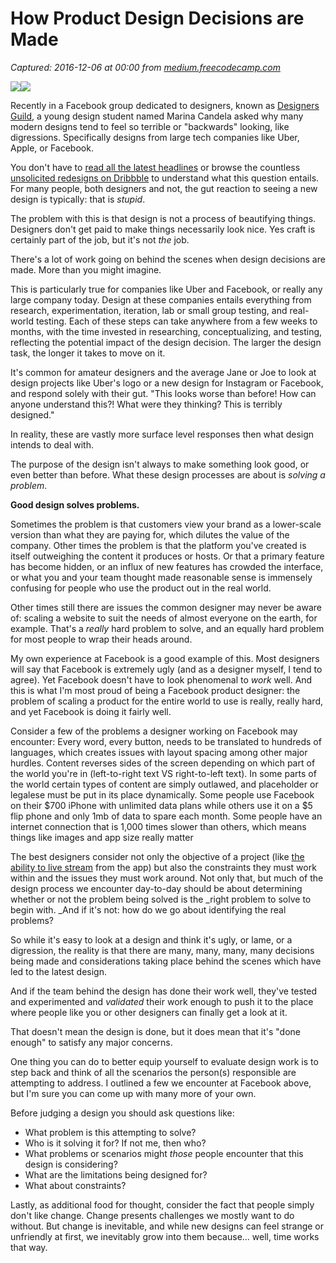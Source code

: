 # How Product Design Decisions are Made

_Captured: 2016-12-06 at 00:00 from [medium.freecodecamp.com](https://medium.freecodecamp.com/how-design-decisions-are-made-c18201c052d1#.qcs9wwct0)_

![](https://cdn-images-1.medium.com/freeze/max/30/1*UWZtnL4kaYctsuL9N9Dkxw.jpeg?q=20)![](https://cdn-images-1.medium.com/max/2000/1*UWZtnL4kaYctsuL9N9Dkxw.jpeg)

Recently in a Facebook group dedicated to designers, known as [Designers Guild](https://www.facebook.com/groups/designguild/permalink/570148766495733/?comment_id=570162419827701&reply_comment_id=570973443079932&ref=notif&notif_t=group_comment&notif_id=1461980120073616), a young design student named Marina Candela asked why many modern designs tend to feel so terrible or "backwards" looking, like digressions. Specifically designs from large tech companies like Uber, Apple, or Facebook.

You don't have to [read all the latest headlines](http://fortune.com/2016/02/11/uber-new-logo-jpmorgan/) or browse the countless [unsolicited redesigns on Dribbble](https://dribbble.com/search?q=facebook+redesign) to understand what this question entails. For many people, both designers and not, the gut reaction to seeing a new design is typically: that is _stupid_.

The problem with this is that design is not a process of beautifying things. Designers don't get paid to make things necessarily look nice. Yes craft is certainly part of the job, but it's not _the_ job.

There's a lot of work going on behind the scenes when design decisions are made. More than you might imagine.

This is particularly true for companies like Uber and Facebook, or really any large company today. Design at these companies entails everything from research, experimentation, iteration, lab or small group testing, and real-world testing. Each of these steps can take anywhere from a few weeks to months, with the time invested in researching, conceptualizing, and testing, reflecting the potential impact of the design decision. The larger the design task, the longer it takes to move on it.

It's common for amateur designers and the average Jane or Joe to look at design projects like Uber's logo or a new design for Instagram or Facebook, and respond solely with their gut. "This looks worse than before! How can anyone understand this?! What were they thinking? This is terribly designed."

In reality, these are vastly more surface level responses then what design intends to deal with.

The purpose of the design isn't always to make something look good, or even better than before. What these design processes are about is _solving a problem_.

**Good design solves problems.**

Sometimes the problem is that customers view your brand as a lower-scale version than what they are paying for, which dilutes the value of the company. Other times the problem is that the platform you've created is itself outweighing the content it produces or hosts. Or that a primary feature has become hidden, or an influx of new features has crowded the interface, or what you and your team thought made reasonable sense is immensely confusing for people who use the product out in the real world.

Other times still there are issues the common designer may never be aware of: scaling a website to suit the needs of almost everyone on the earth, for example. That's a _really_ hard problem to solve, and an equally hard problem for most people to wrap their heads around.

My own experience at Facebook is a good example of this. Most designers will say that Facebook is extremely ugly (and as a designer myself, I tend to agree). Yet Facebook doesn't have to look phenomenal to _work_ well. And this is what I'm most proud of being a Facebook product designer: the problem of scaling a product for the entire world to use is really, really hard, and yet Facebook is doing it fairly well.

Consider a few of the problems a designer working on Facebook may encounter: Every word, every button, needs to be translated to hundreds of languages, which creates issues with layout spacing among other major hurdles. Content reverses sides of the screen depending on which part of the world you're in (left-to-right text VS right-to-left text). In some parts of the world certain types of content are simply outlawed, and placeholder or legalese must be put in its place dynamically. Some people use Facebook on their $700 iPhone with unlimited data plans while others use it on a $5 flip phone and only 1mb of data to spare each month. Some people have an internet connection that is 1,000 times slower than others, which means things like images and app size really matter

The best designers consider not only the objective of a project (like [the ability to live stream](http://newsroom.fb.com/news/2016/04/introducing-new-ways-to-create-share-and-discover-live-video-on-facebook/) from the app) but also the constraints they must work within and the issues they must work around. Not only that, but much of the design process we encounter day-to-day should be about determining whether or not the problem being solved is the _right problem to solve to begin with. _And if it's not: how do we go about identifying the real problems?

So while it's easy to look at a design and think it's ugly, or lame, or a digression, the reality is that there are many, many, many, many decisions being made and considerations taking place behind the scenes which have led to the latest design.

And if the team behind the design has done their work well, they've tested and experimented and _validated_ their work enough to push it to the place where people like you or other designers can finally get a look at it.

That doesn't mean the design is done, but it does mean that it's "done enough" to satisfy any major concerns.

One thing you can do to better equip yourself to evaluate design work is to step back and think of all the scenarios the person(s) responsible are attempting to address. I outlined a few we encounter at Facebook above, but I'm sure you can come up with many more of your own.

Before judging a design you should ask questions like:

  * What problem is this attempting to solve?
  * Who is it solving it for? If not me, then who?
  * What problems or scenarios might _those_ people encounter that this design is considering?
  * What are the limitations being designed for?
  * What about constraints?

Lastly, as additional food for thought, consider the fact that people simply don't like change. Change presents challenges we mostly want to do without. But change is inevitable, and while new designs can feel strange or unfriendly at first, we inevitably grow into them because… well, time works that way.
